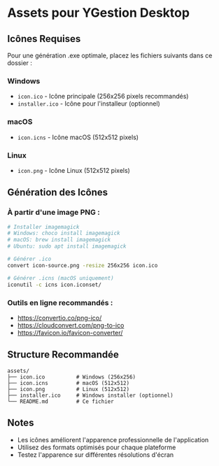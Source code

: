 # Assets pour YGestion Desktop

## Icônes Requises

Pour une génération .exe optimale, placez les fichiers suivants dans ce dossier :

### Windows
- `icon.ico` - Icône principale (256x256 pixels recommandés)
- `installer.ico` - Icône pour l'installeur (optionnel)

### macOS
- `icon.icns` - Icône macOS (512x512 pixels)

### Linux
- `icon.png` - Icône Linux (512x512 pixels)

## Génération des Icônes

### À partir d'une image PNG :
```bash
# Installer imagemagick
# Windows: choco install imagemagick
# macOS: brew install imagemagick
# Ubuntu: sudo apt install imagemagick

# Générer .ico
convert icon-source.png -resize 256x256 icon.ico

# Générer .icns (macOS uniquement)
iconutil -c icns icon.iconset/
```

### Outils en ligne recommandés :
- https://convertio.co/png-ico/
- https://cloudconvert.com/png-to-ico
- https://favicon.io/favicon-converter/

## Structure Recommandée
```
assets/
├── icon.ico          # Windows (256x256)
├── icon.icns         # macOS (512x512)
├── icon.png          # Linux (512x512)
├── installer.ico     # Windows installer (optionnel)
└── README.md         # Ce fichier
```

## Notes
- Les icônes améliorent l'apparence professionnelle de l'application
- Utilisez des formats optimisés pour chaque plateforme
- Testez l'apparence sur différentes résolutions d'écran